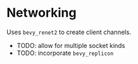 # Networking

Uses `bevy_renet2` to create client channels.

- TODO: allow for multiple socket kinds
- TODO: incorporate `bevy_replicon`
